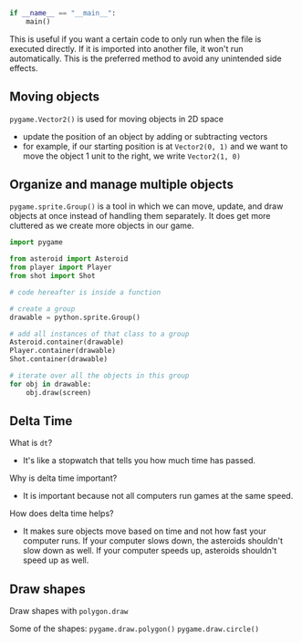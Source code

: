 ```python
if __name__ == "__main__":
    main()
```

This is useful if you want a certain code to only run when the file is executed directly. If it is imported into another file, it won't run automatically. This is the preferred method to avoid any unintended side effects.

## Moving objects

`pygame.Vector2()` is used for moving objects in 2D space

- update the position of an object by adding or subtracting vectors
- for example, if our starting position is at `Vector2(0, 1)` and we want to move the object 1 unit to the right, we write `Vector2(1, 0)`

## Organize and manage multiple objects

`pygame.sprite.Group()` is a tool in which we can move, update, and draw objects at once instead of handling them separately. It does get more cluttered as we create more objects in our game.

```python
import pygame

from asteroid import Asteroid
from player import Player
from shot import Shot

# code hereafter is inside a function

# create a group
drawable = python.sprite.Group()

# add all instances of that class to a group
Asteroid.container(drawable)
Player.container(drawable)
Shot.container(drawable)

# iterate over all the objects in this group
for obj in drawable:
    obj.draw(screen)
```

## Delta Time

What is `dt`?

- It's like a stopwatch that tells you how much time has passed.

Why is delta time important?

- It is important because not all computers run games at the same speed.

How does delta time helps?

- It makes sure objects move based on time and not how fast your computer runs. If your computer slows down, the asteroids shouldn't slow down as well. If your computer speeds up, asteroids shouldn't speed up as well.

## Draw shapes

Draw shapes with `polygon.draw`

Some of the shapes:
`pygame.draw.polygon()`
`pygame.draw.circle()`
